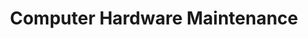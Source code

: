 ---
code: CSC 206
title: Computer Hardware Maintenance 
dpt: Computer Science
lvl: 200
set: 2019-2020
lecturer: Mr Popoola Damilola
semester: 2
resources: [
    {
        name: "CSC 206 PDF",
        link: "https://drive.google.com/open?id=1-FPifHWyEeTl9V9kyUgzXfw2v_GBa0aJ"
    }
]
---